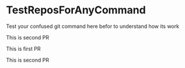 # TestReposForAnyCommand
Test your confused git command here befor to understand how its work

This is second PR

This is first PR

This is second PR